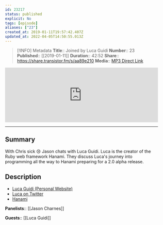 ```yaml
---
id: 23217
status: published
explicit: No
tags: [episode]
aliases: ["23"]
created_at: 2019-01-11T19:57:42.407Z
updated_at: 2022-04-05T14:50:55.013Z
---
```


> [!INFO] Metadata
> **Title**:: Joined by Luca Guidi
> **Number**:: 23
> **Published**:: [[2019-01-11]]
> **Duration**:: 42:52
> **Share**:: <https://share.transistor.fm/s/aa89e210>
> **Media**:: [MP3 Direct Link](https://dts.podtrac.com/redirect.mp3/media.transistor.fm/aa89e210/aa89e210.mp3)

<iframe width="100%" height="180" frameborder="no" scrolling="no" seamless src="https://share.transistor.fm/e/aa89e210/dark"></iframe>

---

## Summary

With Chris sick 😢 Jason chats with Luca Guidi. Luca is the creator of the Ruby web framework Hanami. They discuss Luca's journey into programming all the way to Hanami preparing for a 2.0 alpha release.

## Description

- [Luca Guidi (Personal Website)](https://lucaguidi.com)
- [Luca on Twitter](https://twitter.com/jodosha)
- [Hanami](http://hanamirb.org)

**Panelists**:: [[Jason Charnes]]

**Guests**:: [[Luca Guidi]]
